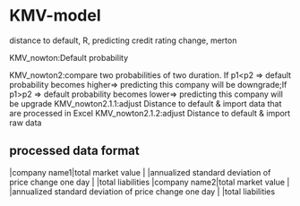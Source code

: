 # KMV-model
distance to default, R, predicting credit rating change, merton

KMV_nowton:Default probability 


KMV_nowton2:compare two probabilities of two duration. If p1<p2 => default probability becomes higher=> predicting this company will be downgrade;If p1>p2 => default probability becomes lower=> predicting this company will be upgrade
  KMV_nowton2.1.1:adjust Distance to default & import data that are processed in Excel
  KMV_nowton2.1.2:adjust Distance to default & import raw data


processed data format
-----------------------
|company name1|total market value
|             |annualized standard deviation of price change one day
|             |total liabilities
|company name2|total market value
|             |annualized standard deviation of price change one day
|             |total liabilities
